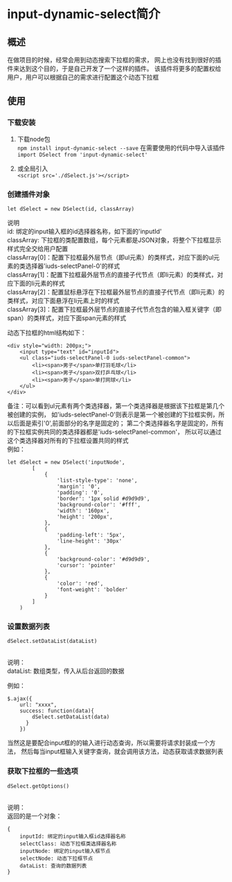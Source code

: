# input-dynamic-select简介

## 概述

在做项目的时候，经常会用到动态搜索下拉框的需求，
网上也没有找到很好的插件来达到这个目的，于是自己开发了一个这样的插件。
该插件将更多的配置权给用户，用户可以根据自己的需求进行配置这个动态下拉框

## 使用

### 下载安装
1. 下载node包<br>
`npm install input-dynamic-select --save`
在需要使用的代码中导入该插件
`import DSelect from 'input-dynamic-select'`

2. 或全局引入 <br>
`<script src='./dSelect.js'></script>`

### 创建插件对象

`let dSelect = new DSelect(id, classArray)`

说明 <br>
id: 绑定的input输入框的id选择器名称，如下面的'inputId'<br>
classArray: 下拉框的类配置数组，每个元素都是JSON对象，将整个下拉框显示样式完全交给用户配置<br>
classArray[0]：配置下拉框最外层节点（即ul元素）的类样式，对应下面的ul元素的类选择器'iuds-selectPanel-0'的样式<br>
classArray[1]：配置下拉框最外层节点的直接子代节点（即li元素）的类样式，对应下面的li元素的样式<br>
classArray[2]：配置鼠标悬浮在下拉框最外层节点的直接子代节点（即li元素）的类样式，对应下面悬浮在li元素上时的样式<br>
classArray[3]：配置下拉框最外层节点的直接子代节点包含的输入框关键字（即span）的类样式，对应下面span元素的样式<br>

动态下拉框的html结构如下：
```
<div style="width: 200px;">
    <input type="text" id="inputId">
    <ul class="iuds-selectPanel-0 iuds-selectPanel-common">
        <li><span>男子</span>单打羽毛球</li>
        <li><span>男子</span>双打乒乓球</li>
        <li><span>男子</span>单打网球</li>
    </ul>
</div>
```
备注：可以看到ul元素有两个类选择器，第一个类选择器是根据该下拉框是第几个被创建的实例，
如'iuds-selectPanel-0'则表示是第一个被创建的下拉框实例，所以后面是索引'0',前面部分的名字是固定的；
第二个类选择器名字是固定的，所有的下拉框实例共同的类选择器都是'iuds-selectPanel-common'，
所以可以通过这个类选择器对所有的下拉框设置共同的样式<br>
例如：
```
let dSelect = new DSelect('inputNode',
        [
            {
                'list-style-type': 'none',
                'margin': '0',
                'padding': '0',
                'border': '1px solid #d9d9d9',
                'background-color': '#fff',
                'width': '160px',
                'height': '200px',
            },
            {
                'padding-left': '5px',
                'line-height': '30px'
            },
            {
                'background-color': '#d9d9d9',
                'cursor': 'pointer'
            },
            {
                'color': 'red',
                'font-weight': 'bolder'
            }
        ]
    )
```
### 设置数据列表
`dSelect.setDataList(dataList)`

<br>说明：<br>
dataList: 数组类型，传入从后台返回的数据<br>

例如：
```
$.ajax({ 
    url: "xxxx", 
    success: function(data){
        dSelect.setDataList(data)
      }
    })
```
当然这是要配合input框的的输入进行动态查询，所以需要将请求封装成一个方法，
然后每当input框输入关键字查询，就会调用该方法，动态获取请求数据列表

### 获取下拉框的一些选项
`dSelect.getOptions()`

<br>说明：<br>
返回的是一个对象：
```
{
    inputId: 绑定的input输入框id选择器名称
    selectClass: 动态下拉框类选择器名称
    inputNode: 绑定的input输入框节点
    selectNode: 动态下拉框节点
    dataList: 查询的数据列表
}
```
